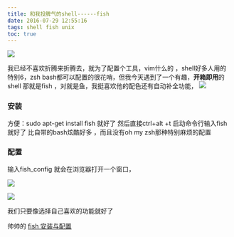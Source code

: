 ```yaml
---
title: 和我投脾气的shell------fish
date: 2016-07-29 12:55:16
tags: shell fish unix
toc: true
---
```


![](http://upload-images.jianshu.io/upload_images/1889471-86e2b5ccb014d07a.png?imageMogr2/auto-orient/strip%7CimageView2/2/w/1240)

我已经不喜欢折腾来折腾去，就为了配置个工具，vim什么的 ，shell好多人用的特别6，zsh bash都可以配置的很花哨，但我今天遇到了一个有趣，**开箱即用**的shell 那就是fish
，对就是鱼，我挺喜欢他的配色还有自动补全功能，
![](http://upload-images.jianshu.io/upload_images/1889471-0e6dbf475a2cf59e.png?imageMogr2/auto-orient/strip%7CimageView2/2/w/1240)
### 安装
方便：sudo apt-get install fish
就好了
然后直接ctrl+alt +t 启动命令行输入fish就好了
比自带的bash炫酷好多 ，而且没有oh my zsh那种特别麻烦的配置
### 配置
输入fish_config
就会在浏览器打开一个窗口，

![](http://upload-images.jianshu.io/upload_images/1889471-b7521541d0a7258e.png?imageMogr2/auto-orient/strip%7CimageView2/2/w/1240)



![](http://upload-images.jianshu.io/upload_images/1889471-31823eba223c1ca9.png?imageMogr2/auto-orient/strip%7CimageView2/2/w/1240)

我们只要像选择自己喜欢的功能就好了

帅帅的
[fish 安装与配置](https://hackercodex.com/guide/install-fish-shell-mac-ubuntu/)
